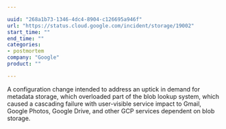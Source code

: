 ```yaml
---

uuid: "268a1b73-1346-4dc4-8904-c126695a946f"
url: "https://status.cloud.google.com/incident/storage/19002"
start_time: ""
end_time: ""
categories:
- postmortem
company: "Google"
product: ""

---
```


A configuration change intended to address an uptick in demand for metadata storage, which overloaded part of the blob lookup system, which caused a cascading failure with user-visible service impact to Gmail, Google Photos, Google Drive, and other GCP services dependent on blob storage.
